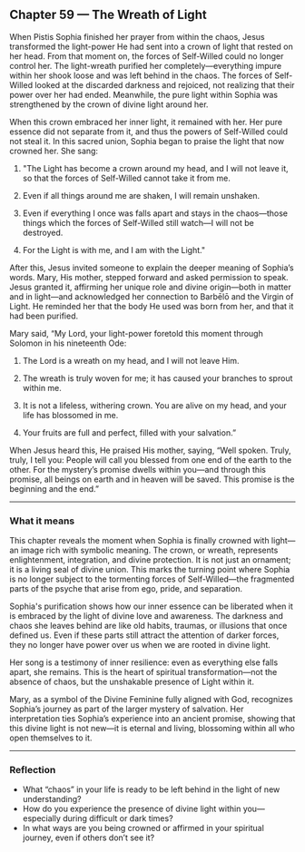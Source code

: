 ## Chapter 59 — The Wreath of Light

When Pistis Sophia finished her prayer from within the chaos, Jesus transformed the light-power He had sent into a crown of light that rested on her head. From that moment on, the forces of Self-Willed could no longer control her. The light-wreath purified her completely—everything impure within her shook loose and was left behind in the chaos. The forces of Self-Willed looked at the discarded darkness and rejoiced, not realizing that their power over her had ended. Meanwhile, the pure light within Sophia was strengthened by the crown of divine light around her.

When this crown embraced her inner light, it remained with her. Her pure essence did not separate from it, and thus the powers of Self-Willed could not steal it. In this sacred union, Sophia began to praise the light that now crowned her. She sang:

1. "The Light has become a crown around my head, and I will not leave it, so that the forces of Self-Willed cannot take it from me.

2. Even if all things around me are shaken, I will remain unshaken.

3. Even if everything I once was falls apart and stays in the chaos—those things which the forces of Self-Willed still watch—I will not be destroyed.

4. For the Light is with me, and I am with the Light."

After this, Jesus invited someone to explain the deeper meaning of Sophia’s words. Mary, His mother, stepped forward and asked permission to speak. Jesus granted it, affirming her unique role and divine origin—both in matter and in light—and acknowledged her connection to Barbēlō and the Virgin of Light. He reminded her that the body He used was born from her, and that it had been purified.

Mary said, “My Lord, your light-power foretold this moment through Solomon in his nineteenth Ode:

1. The Lord is a wreath on my head, and I will not leave Him.

2. The wreath is truly woven for me; it has caused your branches to sprout within me.

3. It is not a lifeless, withering crown. You are alive on my head, and your life has blossomed in me.

4. Your fruits are full and perfect, filled with your salvation.”

When Jesus heard this, He praised His mother, saying, “Well spoken. Truly, truly, I tell you: People will call you blessed from one end of the earth to the other. For the mystery’s promise dwells within you—and through this promise, all beings on earth and in heaven will be saved. This promise is the beginning and the end.”

---

### What it means

This chapter reveals the moment when Sophia is finally crowned with light—an image rich with symbolic meaning. The crown, or wreath, represents enlightenment, integration, and divine protection. It is not just an ornament; it is a living seal of divine union. This marks the turning point where Sophia is no longer subject to the tormenting forces of Self-Willed—the fragmented parts of the psyche that arise from ego, pride, and separation.

Sophia's purification shows how our inner essence can be liberated when it is embraced by the light of divine love and awareness. The darkness and chaos she leaves behind are like old habits, traumas, or illusions that once defined us. Even if these parts still attract the attention of darker forces, they no longer have power over us when we are rooted in divine light.

Her song is a testimony of inner resilience: even as everything else falls apart, she remains. This is the heart of spiritual transformation—not the absence of chaos, but the unshakable presence of Light within it.

Mary, as a symbol of the Divine Feminine fully aligned with God, recognizes Sophia’s journey as part of the larger mystery of salvation. Her interpretation ties Sophia’s experience into an ancient promise, showing that this divine light is not new—it is eternal and living, blossoming within all who open themselves to it.

---

### Reflection

* What “chaos” in your life is ready to be left behind in the light of new understanding?
* How do you experience the presence of divine light within you—especially during difficult or dark times?
* In what ways are you being crowned or affirmed in your spiritual journey, even if others don’t see it?

